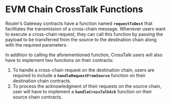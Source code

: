 # EVM Chain CrossTalk Functions

Router’s Gateway contracts have a function named **`requestToDest`** that facilitates the transmission of a cross-chain message. Whenever users want to execute a cross-chain request, they can call this function by passing the payload to be transferred from the source to the destination chain along with the required parameters.

In addition to calling the aforementioned function, CrossTalk users will also have to implement two functions on their contracts:

1. To handle a cross-chain request on the destination chain, users are required to include a **`handleRequestFromSource`** function on their destination chain contracts.
2. To process the acknowledgment of their requests on the source chain, user will have to implement a **`handleCrossTalkAck`** function on their source chain contracts.
